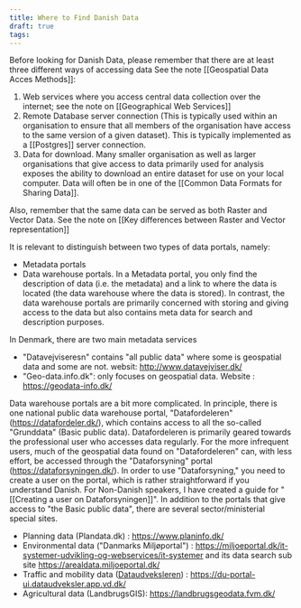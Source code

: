 ```yaml
---
title: Where to Find Danish Data
draft: true
tags:
---
```

 Before looking for Danish Data, please remember that there are at least three different ways of accessing data See the note [[Geospatial Data Acces Methods]]:
1. Web services where you access central data collection over the internet; see the note on [[Geographical Web Services]]
2. Remote Database server connection (This is typically used within an organisation to ensure that all members of the organisation have access to the same version of a given dataset). This is typically implemented as a [[Postgres]] server connection.
3. Data for download. Many smaller organisation as well as larger organisations that give access to data primarily used for analysis exposes the ability to download an entire dataset for use on your local computer. Data will often be in one of the [[Common Data Formats for Sharing Data]]. 

Also, remember that the same data can be served as both Raster and Vector Data. See the note on [[Key differences between Raster and Vector representation]]


It is relevant to distinguish between two types of data portals, namely:
- Metadata portals 
- Data warehouse portals. 
In a Metadata portal, you only find the description of data (i.e. the metadata) and a link to where the data is located (the data warehouse where the data is stored). In contrast, the data warehouse portals are primarily concerned with storing and giving access to the data but also contains meta data for search and description purposes.

In Denmark, there are two main metadata services
- "Datavejviseresn" contains "all public data" where some is geospatial data and some are not. websit: http://www.datavejviser.dk/
- "Geo-data.info.dk": only focuses on geospatial data. Website : https://geodata-info.dk/

Data warehouse portals are a bit more complicated. In principle, there is one national public data warehouse portal, "Datafordeleren" (https://datafordeler.dk/), which contains access to all the so-called "Grunddata" (Basic public data). Datafordeleren is primarily geared towards the professional user who accesses data regularly. For the more infrequent users, much of the geospatial data found on "Datafordeleren" can, with less effort, be accessed through the "Dataforsyning" portal (https://dataforsyningen.dk/). In order to use "Dataforsyning," you need to create a user on the portal, which is rather straightforward if you understand Danish.  For Non-Danish speakers, I have created a guide for "[[Creating a user on Dataforsyningen]]". In addition to the portals that give access to "the Basic public data", there are several sector/ministerial special sites.
- Planning data (Plandata.dk) : https://www.planinfo.dk/
- Environmental data ("Danmarks Miljøportal") : https://miljoeportal.dk/it-systemer-udvikling-og-webservices/it-systemer and its data search sub site  https://arealdata.miljoeportal.dk/
- Traffic and mobility data ([Dataudveksleren](https://du-portal-ui.dataudveksler.app.vd.dk/)) : https://du-portal-ui.dataudveksler.app.vd.dk/
- Agricultural data (LandbrugsGIS): https://landbrugsgeodata.fvm.dk/

